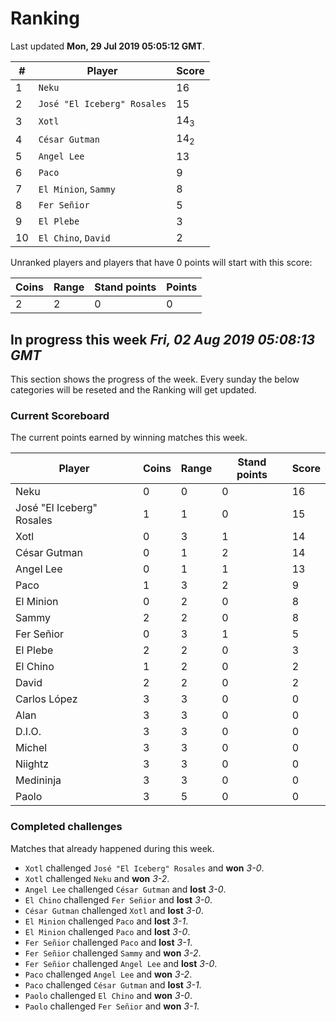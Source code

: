 # Ranking

Last updated **Mon, 29 Jul 2019 05:05:12 GMT**.

|#|Player|Score|
|-|------|-----|
|1|`Neku`|16|
|2|`José "El Iceberg" Rosales`|15|
|3|`Xotl`|14<sub>3</sub>|
|4|`César Gutman`|14<sub>2</sub>|
|5|`Angel Lee`|13|
|6|`Paco`|9|
|7|`El Minion`, `Sammy`|8|
|8|`Fer Señior`|5|
|9|`El Plebe`|3|
|10|`El Chino`, `David`|2|

Unranked players and players that have 0 points will start with this score:

|Coins|Range|Stand points|Points|
|-----|-----|------------|------|
|2|2|0|0|

## In progress this week *Fri, 02 Aug 2019 05:08:13 GMT*
This section shows the progress of the week. Every sunday the below categories will be reseted and the Ranking will get updated.

### Current Scoreboard
The current points earned by winning matches this week.

|Player|Coins|Range|Stand points|Score|
|------|-----|-----|------------|-----|
|Neku|0|0|0|16|
|José "El Iceberg" Rosales|1|1|0|15|
|Xotl|0|3|1|14|
|César Gutman|0|1|2|14|
|Angel Lee|0|1|1|13|
|Paco|1|3|2|9|
|El Minion|0|2|0|8|
|Sammy|2|2|0|8|
|Fer Señior|0|3|1|5|
|El Plebe|2|2|0|3|
|El Chino|1|2|0|2|
|David|2|2|0|2|
|Carlos López|3|3|0|0|
|Alan|3|3|0|0|
|D.I.O.|3|3|0|0|
|Michel|3|3|0|0|
|Niightz|3|3|0|0|
|Medininja|3|3|0|0|
|Paolo|3|5|0|0|

### Completed challenges
Matches that already happened during this week.

* `Xotl` challenged `José "El Iceberg" Rosales` and **won** *3-0*.
* `Xotl` challenged `Neku` and **won** *3-2*.
* `Angel Lee` challenged `César Gutman` and **lost** *3-0*.
* `El Chino` challenged `Fer Señior` and **lost** *3-0*.
* `César Gutman` challenged `Xotl` and **lost** *3-0*.
* `El Minion` challenged `Paco` and **lost** *3-1*.
* `El Minion` challenged `Paco` and **lost** *3-0*.
* `Fer Señior` challenged `Paco` and **lost** *3-1*.
* `Fer Señior` challenged `Sammy` and **won** *3-2*.
* `Fer Señior` challenged `Angel Lee` and **lost** *3-0*.
* `Paco` challenged `Angel Lee` and **won** *3-2*.
* `Paco` challenged `César Gutman` and **lost** *3-1*.
* `Paolo` challenged `El Chino` and **won** *3-0*.
* `Paolo` challenged `Fer Señior` and **won** *3-1*.
